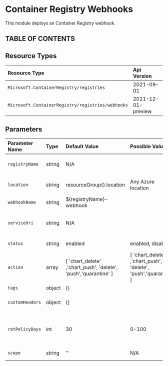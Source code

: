 # Container Registry Webhooks

This module deploys an Container Registry webhook.

## **TABLE OF CONTENTS**

## Resource Types

| Resource Type                                     | Api Version        |
| :------------------------------------------------ | :----------------- |
| `Microsoft.ContainerRegistry/registries`          | 2021-09-01         |
| `Microsoft.ContainerRegistry/registries/webhooks` | 2021-12-01-preview |

## Parameters

| Parameter Name  | Type   | Default Value                                                   | Possible Values                                                 | Description                               |
| :-------------- | :----- | :-------------------------------------------------------------- | :-------------------------------------------------------------- | :---------------------------------------- |
| `registryName`  | string | N/A                                                             |                                                                 | Name of the Registry (Required)           |
| `location`      | string | resourceGroup().location                                        | Any Azure location                                              | location of the resource                  |
| `webhookName`   | string | ${registryName}-webhook                                         |                                                                 | name of the webhook                       |
| `serviceUri`    | string | N/A                                                             |                                                                 | Name of the serviceUri (required)         |
| `status`        | string | enabled                                                         | enabled, disabled                                               | statys of webhook                         |
| `action`        | array  | [ 'chart_delete' ,'chart_push', 'delete', 'push','quarantine' ] | [ 'chart_delete' ,'chart_push', 'delete', 'push','quarantine' ] | available actions                         |
| `tags`          | object | {}                                                              |                                                                 | tags                                      |
| `customHeaders` | object | {}                                                              |                                                                 | custom headers for webhooks               |
| `retPolicyDays` | int    | 30                                                              | 0-100                                                           | Retention days of retention policy on ACR |
| `scope`         | string | ''                                                              | N/A                                                             | scopes like foo:\*                        |
